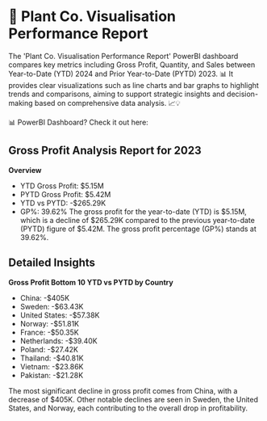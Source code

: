# 🌱 Plant Co. Visualisation Performance Report
The 'Plant Co. Visualisation Performance Report' PowerBI dashboard compares key metrics including Gross Profit, Quantity, and Sales between Year-to-Date (YTD) 2024 and Prior Year-to-Date (PYTD) 2023. 📊 It provides clear visualizations such as line charts and bar graphs to highlight trends and comparisons, aiming to support strategic insights and decision-making based on comprehensive data analysis. 📈💡

📊 PowerBI Dashboard? Check it out here:


## Gross Profit Analysis Report for 2023
**Overview**
- YTD Gross Profit: $5.15M
- PYTD Gross Profit: $5.42M
- YTD vs PYTD: -$265.29K
- GP%: 39.62%
The gross profit for the year-to-date (YTD) is $5.15M, which is a decline of $265.29K compared to the previous year-to-date (PYTD) figure of $5.42M. The gross profit percentage (GP%) stands at 39.62%.

## Detailed Insights

**Gross Profit Bottom 10 YTD vs PYTD by Country**
- China: -$405K
- Sweden: -$63.43K
- United States: -$57.38K
- Norway: -$51.81K
- France: -$50.35K
- Netherlands: -$39.40K
- Poland: -$27.42K
- Thailand: -$40.81K
- Vietnam: -$23.86K
- Pakistan: -$21.28K

The most significant decline in gross profit comes from China, with a decrease of $405K. Other notable declines are seen in Sweden, the United States, and Norway, each contributing to the overall drop in profitability.


